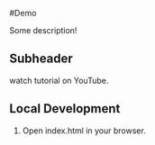 #Demo 

Some description!

## Subheader

watch tutorial on YouTube.

## Local Development

1. Open index.html in your browser.